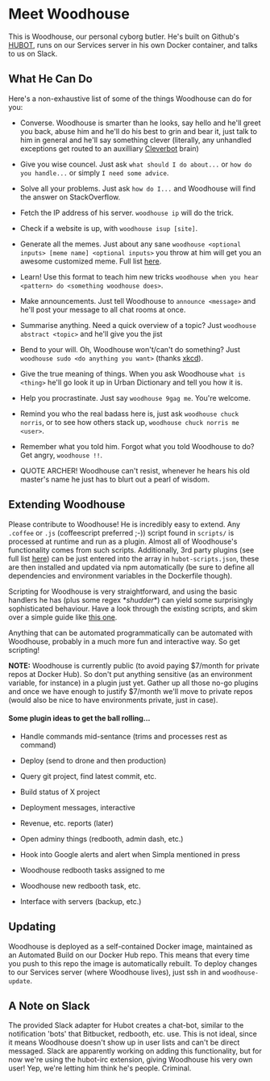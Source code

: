 # Meet Woodhouse

This is Woodhouse, our personal cyborg butler. He's built on Github's [HUBOT](https://hubot.github.com/), runs on our Services server in his own Docker container, and talks to us on Slack.

## What He Can Do
Here's a non-exhaustive list of some of the things Woodhouse can do for you:

- Converse. Woodhouse is smarter than he looks, say hello and he'll greet you back, abuse him and he'll do his best to grin and bear it, just talk to him in general and he'll say something clever (literally, any unhandled exceptions get routed to an auxilliary [Cleverbot](http://cleverbot.com) brain)

- Give you wise councel. Just ask ```what should I do about...``` or ```how do you handle...``` or simply ```I need some advice```.

- Solve all your problems. Just ask ```how do I...``` and Woodhouse will find the answer on StackOverflow.

- Fetch the IP address of his server. ```woodhouse ip``` will do the trick.

- Check if a website is up, with ```woodhouse isup [site]```.

- Generate all the memes. Just about any sane ```woodhouse <optional inputs> [meme name] <optional inputs>``` you throw at him will get you an awesome customized meme. Full list [here](https://github.com/github/hubot-scripts/blob/master/src/scripts/meme_captain.coffee).

- Learn! Use this format to teach him new tricks ```woodhouse when you hear <pattern> do <something woodhouse does>```.

- Make announcements. Just tell Woodhouse to ```announce <message>``` and he'll post your message to all chat rooms at once.

- Summarise anything. Need a quick overview of a topic? Just ```woodhouse abstract <topic>``` and he'll give you the jist

- Bend to your will. Oh, Woodhouse won't/can't do something? Just ```woodhouse sudo <do anything you want>``` (thanks [xkcd](http://xkcd.com/149/)).

- Give the true meaning of things. When you ask Woodhouse ```what is <thing>``` he'll go look it up in Urban Dictionary and tell you how it is.

- Help you procrastinate. Just say ```woodhouse 9gag me```. You're welcome.

- Remind you who the real badass here is, just ask ```woodhouse chuck norris```, or to see how others stack up, ```woodhouse chuck norris me <user>```.

- Remember what you told him. Forgot what you told Woodhouse to do? Get angry, ```woodhouse !!```.

- QUOTE ARCHER! Woodhouse can't resist, whenever he hears his old master's name he just has to blurt out a pearl of wisdom.



## Extending Woodhouse
Please contribute to Woodhouse! He is incredibly easy to extend. Any ```.coffee``` or ```.js``` (coffeescript preferred ;-)) script found in ```scripts/``` is processed at runtime and run as a plugin. Almost all of Woodhouse's functionality comes from such scripts. Additionally, 3rd party plugins (see full list [here](http://hubot-script-catalog.herokuapp.com)) can be just entered into the array in ```hubot-scripts.json```, these are then installed and updated via npm automatically (be sure to define all dependencies and environment variables in the Dockerfile though).

Scripting for Woodhouse is very straightforward, and using the basic handlers he has (plus some regex \*_shudder_\*) can yield some surprisingly sophisticated behaviour. Have a look through the existing scripts, and skim over a simple guide like [this one](http://theprogrammingbutler.com/blog/archives/2011/10/28/hubot-scripts-explained/).

Anything that can be automated programmatically can be automated with Woodhouse, probably in a much more fun and interactive way. So get scripting!

**NOTE:** Woodhouse is currently public (to avoid paying $7/month for private repos at Docker Hub). So don't put anything sensitive (as an environment variable, for instance) in a plugin just yet. Gather up all those no-go plugins and once we have enough to justify $7/month we'll move to private repos (would also be nice to have environments private, just in case).

#### Some plugin ideas to get the ball rolling...

- Handle commands mid-sentance (trims and processes rest as command)

- Deploy (send to drone and then production)

- Query git project, find latest commit, etc.

- Build status of X project

- Deployment messages, interactive

- Revenue, etc. reports (later)

- Open adminy things (redbooth, admin dash, etc.)

- Hook into Google alerts and alert when Simpla mentioned in press

- Woodhouse redbooth tasks assigned to me

- Woodhouse new redbooth task, etc.

- Interface with servers (backup, etc.)


## Updating
Woodhouse is deployed as a self-contained Docker image, maintained as an Automated Build on our Docker Hub repo. This means that every time you push to this repo the image is automatically rebuilt. To deploy changes to our Services server (where Woodhouse lives), just ssh in and ```woodhouse-update```.

## A Note on Slack
The provided Slack adapter for Hubot creates a chat-bot, similar to the notification 'bots' that Bitbucket, redbooth, etc. use. This is not ideal, since it means Woodhouse doesn't show up in user lists and can't be direct messaged. Slack are apparently working on adding this functionality, but for now we're using the hubot-irc extension, giving Woodhouse his very own user! Yep, we're letting him think he's people. Criminal.